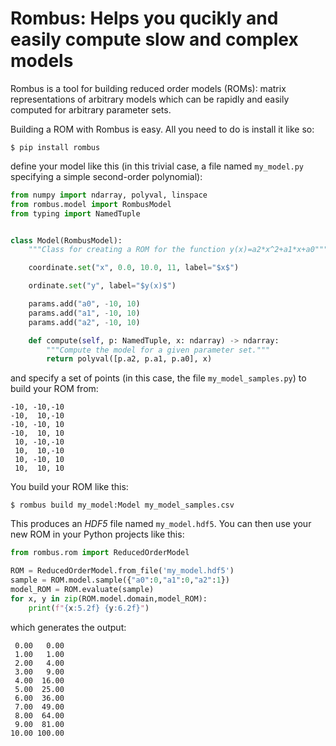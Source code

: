 Rombus: Helps you qucikly and easily compute slow and complex models
====================================================================

Rombus is a tool for building reduced order models (ROMs): matrix representations of arbitrary
models which can be rapidly and easily computed for arbitrary parameter sets.

Building a ROM with Rombus is easy.  All you need to do is install it like so:
``` console
$ pip install rombus
```
define your model like this (in this trivial case, a file named `my_model.py` specifying a simple second-order polynomial):
``` python
from numpy import ndarray, polyval, linspace
from rombus.model import RombusModel
from typing import NamedTuple


class Model(RombusModel):
    """Class for creating a ROM for the function y(x)=a2*x^2+a1*x+a0"""

    coordinate.set("x", 0.0, 10.0, 11, label="$x$")

    ordinate.set("y", label="$y(x)$")

    params.add("a0", -10, 10)
    params.add("a1", -10, 10)
    params.add("a2", -10, 10)

    def compute(self, p: NamedTuple, x: ndarray) -> ndarray:
        """Compute the model for a given parameter set."""
        return polyval([p.a2, p.a1, p.a0], x)
```
and specify a set of points (in this case, the file `my_model_samples.py`) to build your ROM from:
```
-10, -10,-10
-10,  10,-10
-10, -10, 10
-10,  10, 10
 10, -10,-10
 10,  10,-10
 10, -10, 10
 10,  10, 10
```
You build your ROM like this:
``` console
$ rombus build my_model:Model my_model_samples.csv
```
This produces an _HDF5_ file named `my_model.hdf5`.  You can then use your new ROM in your Python projects like this:
``` python
from rombus.rom import ReducedOrderModel

ROM = ReducedOrderModel.from_file('my_model.hdf5')
sample = ROM.model.sample({"a0":0,"a1":0,"a2":1})
model_ROM = ROM.evaluate(sample)
for x, y in zip(ROM.model.domain,model_ROM):
    print(f"{x:5.2f} {y:6.2f}")
```
which generates the output:
```
 0.00   0.00
 1.00   1.00
 2.00   4.00
 3.00   9.00
 4.00  16.00
 5.00  25.00
 6.00  36.00
 7.00  49.00
 8.00  64.00
 9.00  81.00
10.00 100.00
```
